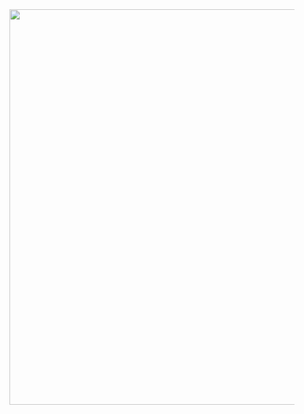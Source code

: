  <a>
      <img align="right" width=700 src="https://github-readme-stats.vercel.app/api?username=Zed201&show_icons=true&theme=react&border_color=61dafb&hide_border=true" />
    </a>
